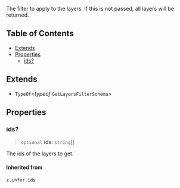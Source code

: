 The filter to apply to the layers. If this is not passed, all layers will be returned.

## Table of Contents

* [Extends](#extends)
* [Properties](#properties)
  * [ids?](#ids)

## Extends

* `TypeOf`\<*typeof* `GetLayersFilterSchema`>

## Properties

### ids?

> `optional` **ids**: `string`\[]

The ids of the layers to get.

#### Inherited from

`z.infer.ids`
